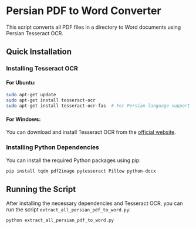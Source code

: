 # Persian PDF to Word Converter

This script converts all PDF files in a directory to Word documents using Persian Tesseract OCR.

## Quick Installation

### Installing Tesseract OCR

#### For Ubuntu:

```bash
sudo apt-get update
sudo apt-get install tesseract-ocr
sudo apt-get install tesseract-ocr-fas  # For Persian language support
```

#### For Windows:

You can download and install Tesseract OCR from the [official website](https://github.com/tesseract-ocr/tesseract).

### Installing Python Dependencies

You can install the required Python packages using pip:

```bash
pip install tqdm pdf2image pytesseract Pillow python-docx
```

## Running the Script

After installing the necessary dependencies and Tesseract OCR, you can run the script `extract_all_persian_pdf_to_word.py`:

```bash
python extract_all_persian_pdf_to_word.py
```

